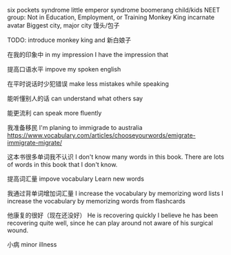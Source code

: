 six pockets syndrome
little emperor syndrome
boomerang child/kids
NEET group: Not in Education, Employment, or Training
Monkey King
incarnate 
avatar
Biggest city, major city
馒头/包子

TODO: introduce monkey king and 新白娘子

在我的印象中
in my impression
I have the impression that

提高口语水平
impove my spoken english

在平时说话时少犯错误
make less mistakes while speaking

能听懂别人的话
can understand what others say

能更流利 
can speak more fluently

我准备移民
I'm planing to immigrade to australia
https://www.vocabulary.com/articles/chooseyourwords/emigrate-immigrate-migrate/

这本书很多单词我不认识
I don't know many words in this book.
There are lots of words in this book that I don't know.

提高词汇量
impove vocabulary
Learn new words

我通过背单词增加词汇量
I increase the vocabulary by memorizing word lists 
I increase the vocabulary by memorizing words from flashcards

他康复的很好（现在还没好）
He is recovering quickly
I believe he has been recovering quite well, since he can play around not aware of his surgical wound.

小病
minor illness

<!--stackedit_data:
eyJoaXN0b3J5IjpbMTUzOTEwNzA4MCwtMjA1Mzc0NzA1Niw2MT
k5MzkzLC0xOTM3MzQxMzksLTE3NzUzMjg4MjUsLTIxMzMwMzEz
MTcsNTg0ODA4MjYxLC04MDM0Mjk2MTAsLTkxMDMzNDUyN119
-->